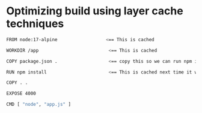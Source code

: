  # Optimizing build using layer cache techniques

 ```bash
 FROM node:17-alpine                  <== This is cached

WORKDIR /app                          <== This is cached

COPY package.json .                   <== copy this so we can run npm install right away

RUN npm install                       <== This is cached next time it will be ran

COPY . .

EXPOSE 4000

CMD [ "node", "app.js" ]
 ```
